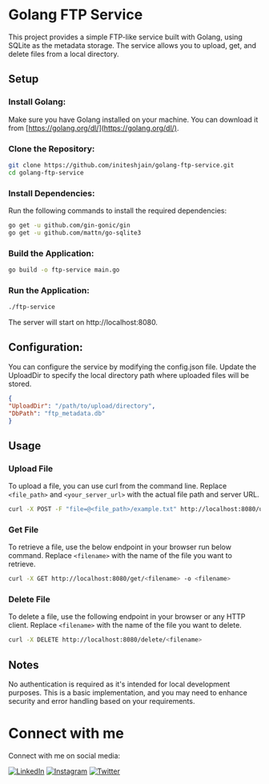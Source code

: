# Golang FTP Service

This project provides a simple FTP-like service built with Golang, using SQLite as the metadata storage. The service allows you to upload, get, and delete files from a local directory.

## Setup

### Install Golang:
   Make sure you have Golang installed on your machine. You can download it from [https://golang.org/dl/](https://golang.org/dl/).

### Clone the Repository:
```bash
git clone https://github.com/initeshjain/golang-ftp-service.git
cd golang-ftp-service
```

### Install Dependencies:
Run the following commands to install the required dependencies:
```bash
go get -u github.com/gin-gonic/gin
go get -u github.com/mattn/go-sqlite3
```

### Build the Application:
```bash
go build -o ftp-service main.go
```

### Run the Application:
```bash
./ftp-service
```

The server will start on http://localhost:8080.

## Configuration:
You can configure the service by modifying the config.json file. Update the UploadDir to specify the local directory path where uploaded files will be stored.

```json
{
"UploadDir": "/path/to/upload/directory",
"DbPath": "ftp_metadata.db"
}
```

## Usage
### Upload File
To upload a file, you can use curl from the command line. Replace `<file_path>` and `<your_server_url>` with the actual file path and server URL.
```bash
curl -X POST -F "file=@<file_path>/example.txt" http://localhost:8080/upload
```

### Get File
To retrieve a file, use the below endpoint in your browser run below command. Replace `<filename>` with the name of the file you want to retrieve.
```bash
curl -X GET http://localhost:8080/get/<filename> -o <filename>
```

### Delete File
To delete a file, use the following endpoint in your browser or any HTTP client. Replace `<filename>` with the name of the file you want to delete.
```bash
curl -X DELETE http://localhost:8080/delete/<filename>
```

## Notes
No authentication is required as it's intended for local development purposes.
This is a basic implementation, and you may need to enhance security and error handling based on your requirements.


# Connect with me
Connect with me on social media:

[![LinkedIn](https://img.shields.io/badge/LinkedIn-initeshjain-blue)](https://www.linkedin.com/in/initeshjain/)
[![Instagram](https://img.shields.io/badge/Instagram-initeshjain-orange)](https://www.instagram.com/initeshjain/)
[![Twitter](https://img.shields.io/badge/Twitter-initeshjain-black)](https://twitter.com/initeshjain)
